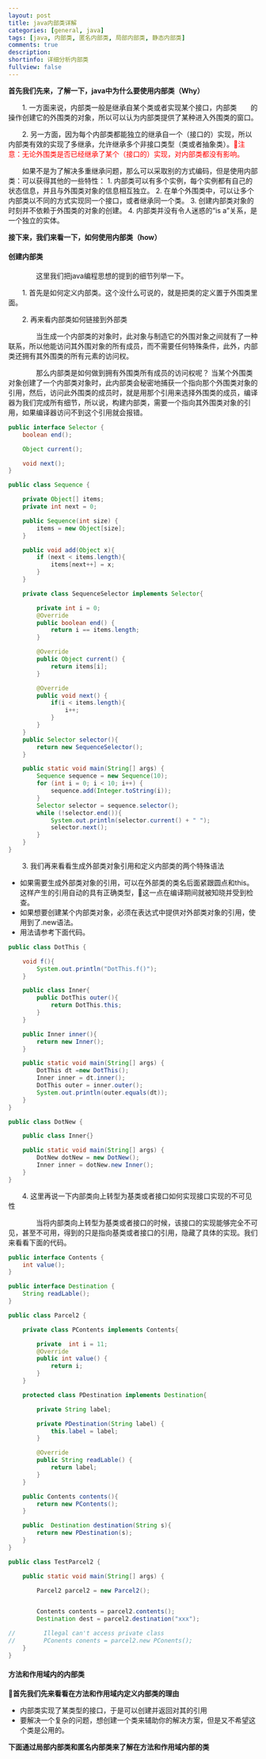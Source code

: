 ```yaml
---
layout: post
title: java内部类详解
categories: [general, java]
tags: [java, 内部类, 匿名内部类, 局部内部类, 静态内部类]
comments: true
description:
shortinfo: 详细分析内部类
fullview: false
---
```



**首先我们先来，了解一下，java中为什么要使用内部类（Why）**

  &emsp;&emsp;1. 一方面来说，内部类一般是继承自某个类或者实现某个接口，内部类&emsp;&emsp;的操作创建它的外围类的对象，所以可以认为内部类提供了某种进入外围类的窗口。

  &emsp;&emsp;2. 另一方面，因为每个内部类都能独立的继承自一个（接口的）实现，所以内部类有效的实现了多继承，允许继承多个非接口类型（类或者抽象类）。<font color="red">👾注意：无论外围类是否已经继承了某个（接口的）实现，对内部类都没有影响。</font>

  &emsp;&emsp;如果不是为了解决多重继承问题，那么可以采取别的方式编码，但是使用内部类：可以获得其他的一些特性：
      1. 内部类可以有多个实例，每个实例都有自己的状态信息，并且与外围类对象的信息相互独立。
      2. 在单个外围类中，可以让多个内部类以不同的方式实现同一个接口，或者继承同一个类。
      3. 创建内部类对象的时刻并不依赖于外围类的对象的创建。
      4. 内部类并没有令人迷惑的“is a”关系，是一个独立的实体。

**接下来，我们来看一下，如何使用内部类（how）**

#### 创建内部类

&emsp;&emsp;&emsp;&emsp;这里我们把java编程思想的提到的细节列举一下。

&emsp;&emsp;1. 首先是如何定义内部类。这个没什么可说的，就是把类的定义置于外围类里面。

&emsp;&emsp;2. 再来看内部类如何链接到外部类

&emsp;&emsp;&emsp;&emsp;当生成一个内部类的对象时，此对象与制造它的外围对象之间就有了一种联系，所以他能访问其外围对象的所有成员，而不需要任何特殊条件，此外，内部类还拥有其外围类的所有元素的访问权。


&emsp;&emsp;&emsp;&emsp;那么内部类是如何做到拥有外围类所有成员的访问权呢？  当某个外围类对象创建了一个内部类对象时，此内部类会秘密地捕获一个指向那个外围类对象的引用，然后，访问此外围类的成员时，就是用那个引用来选择外围类的成员，编译器为我们完成所有细节，所以说，构建内部类，需要一个指向其外围类对象的引用，如果编译器访问不到这个引用就会报错。

```java
public interface Selector {
    boolean end();

    Object current();

    void next();
}

public class Sequence {

    private Object[] items;
    private int next = 0;

    public Sequence(int size) {
        items = new Object[size];
    }

    public void add(Object x){
        if (next < items.length){
            items[next++] = x;
        }
    }

    private class SequenceSelector implements Selector{

        private int i = 0;
        @Override
        public boolean end() {
            return i == items.length;
        }

        @Override
        public Object current() {
            return items[i];
        }

        @Override
        public void next() {
            if(i < items.length){
                i++;
            }
        }
    }
    public Selector selector(){
        return new SequenceSelector();
    }

    public static void main(String[] args) {
        Sequence sequence = new Sequence(10);
        for (int i = 0; i < 10; i++) {
            sequence.add(Integer.toString(i));
        }
        Selector selector = sequence.selector();
        while (!selector.end()){
            System.out.println(selector.current() + " ");
            selector.next();
        }
    }
}
```

&emsp;&emsp;3. 我们再来看看生成外部类对象引用和定义内部类的两个特殊语法

+ 如果需要生成外部类对象的引用，可以在外部类的类名后面紧跟圆点和this。这样产生的引用自动的具有正确类型，👾这一点在编译期间就被知晓并受到检查。
+ 如果想要创建某个内部类对象，必须在表达式中提供对外部类对象的引用，使用到了.new语法。
+ 用法请参考下面代码。



```java
public class DotThis {

    void f(){
        System.out.println("DotThis.f()");
    }

    public class Inner{
        public DotThis outer(){
            return DotThis.this;
        }
    }

    public Inner inner(){
        return new Inner();
    }

    public static void main(String[] args) {
        DotThis dt =new DotThis();
        Inner inner = dt.inner();
        DotThis outer = inner.outer();
        System.out.println(outer.equals(dt));
    }
}

public class DotNew {

    public class Inner{}

    public static void main(String[] args) {
        DotNew dotNew = new DotNew();
        Inner inner = dotNew.new Inner();
    }
}
```              
&emsp;&emsp;4. 这里再说一下内部类向上转型为基类或者接口如何实现接口实现的不可见性

&emsp;&emsp;&emsp;&emsp;当将内部类向上转型为基类或者接口的时候，该接口的实现能够完全不可见，甚至不可用，得到的只是指向基类或者接口的引用，隐藏了具体的实现。我们来看看下面的代码。

```java
public interface Contents {
    int value();
}

public interface Destination {
    String readLable();
}

public class Parcel2 {

    private class PContents implements Contents{

        private  int i = 11;
        @Override
        public int value() {
            return i;
        }
    }

    protected class PDestination implements Destination{

        private String label;

        private PDestination(String label) {
            this.label = label;
        }

        @Override
        public String readLable() {
            return label;
        }
    }

    public Contents contents(){
        return new PContents();
    }

    public  Destination destination(String s){
        return new PDestination(s);
    }
}

public class TestParcel2 {

    public static void main(String[] args) {

        Parcel2 parcel2 = new Parcel2();


        Contents contents = parcel2.contents();
        Destination dest = parcel2.destination("xxx");

//        Illegal can't access private class
//        PConents conents = parcel2.new PConents();
    }
}

```


#### 方法和作用域内的内部类

  **👀首先我们先来看看在方法和作用域内定义内部类的理由**
  + 内部类实现了某类型的接口，于是可以创建并返回对其的引用
  + 要解决一个复杂的问题，想创建一个类来辅助你的解决方案，但是又不希望这个类是公用的。

  **下面通过局部内部类和匿名内部类来了解在方法和作用域内部的类**  
